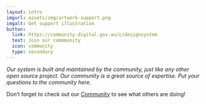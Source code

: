 ```yaml
---
layout: intro
imgurl: assets/img/artwork-support.png
imgalt: Get support illustration
button:
  link: https://community.digital.gov.au/c/designsystem
  text: Join our commmunity
  icon: community
  type: secondary
---
```


*Our system is built and maintained by the community, just like any other open source project. Our community is a great source of expertise. Put your questions to the community here.*

Don’t forget to check out our [Community](/community) to see what others are doing!
